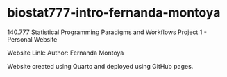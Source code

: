 # biostat777-intro-fernanda-montoya
140.777 Statistical Programming Paradigms and Workflows Project 1 - Personal Website

Website Link:
Author: Fernanda Montoya

Website created using Quarto and deployed using GitHub pages.
